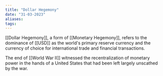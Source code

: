 ```yaml
---
title: "Dollar Hegemony"
date: "31-03-2023"
aliases: 
tags:
---
```


[[Dollar Hegemony]], a form of [[Monetary Hegemony]], refers to the dominance of [[USD]] as the world's primary reserve currency and the currency of choice for international trade and financial transactions.

The end of [[World War II]] witnessed the recentralization of monetary power in the hands of a United States that had been left largely unscathed by the war.